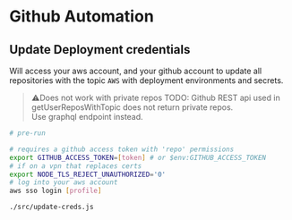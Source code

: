 # Github Automation

## Update Deployment credentials

Will access your aws account, and your github account to update all repositories with the topic `AWS` with deployment environments and secrets.

> ⚠️Does not work with private repos
> TODO: Github REST api used in getUserReposWithTopic does not return private repos. \
> Use graphql endpoint instead.

```sh
# pre-run

# requires a github access token with 'repo' permissions
export GITHUB_ACCESS_TOKEN=[token] # or $env:GITHUB_ACCESS_TOKEN
# if on a vpn that replaces certs
export NODE_TLS_REJECT_UNAUTHORIZED='0'
# log into your aws account
aws sso login [profile]
```

```sh
./src/update-creds.js
```
